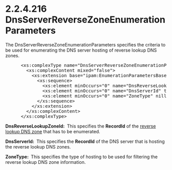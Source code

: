<html dir="LTR" xmlns:mshelp="http://msdn.microsoft.com/mshelp" xmlns:ddue="http://ddue.schemas.microsoft.com/authoring/2003/5" xmlns:xlink="http://www.w3.org/1999/xlink" xmlns:tool="http://www.microsoft.com/tooltip">
 <body>
 <div id="header">
 <h1 class="heading">2.2.4.216 DnsServerReverseZoneEnumerationParameters</h1>
 </div>
 <div id="mainSection">
 <div id="mainBody">
 <div id="allHistory" class="saveHistory"></div>
 <div id="sectionSection0" class="section" name="collapseableSection">
 

<p>The DnsServerReverseZoneEnumerationParameters specifies the
criteria to be used for enumerating the DNS server hosting of reverse lookup
DNS zones.</p>

<dl>
<dd>
<div><pre> &lt;xs:complexType name=&quot;DnsServerReverseZoneEnumerationParameters&quot;&gt;
   &lt;xs:complexContent mixed=&quot;false&quot;&gt;
     &lt;xs:extension base=&quot;ipam:EnumerationParametersBase&quot;&gt;
       &lt;xs:sequence&gt;
         &lt;xs:element minOccurs=&quot;0&quot; name=&quot;DnsReverseLookupZoneId&quot; type=&quot;xsd:long&quot; /&gt;
         &lt;xs:element minOccurs=&quot;0&quot; name=&quot;DnsServerId&quot; type=&quot;xsd:long&quot; /&gt;
         &lt;xs:element minOccurs=&quot;0&quot; name=&quot;ZoneType&quot; nillable=&quot;true&quot; type=&quot;ipam:ZoneHostingDnsServerType&quot; /&gt;
       &lt;/xs:sequence&gt;
     &lt;/xs:extension&gt;
   &lt;/xs:complexContent&gt;
 &lt;/xs:complexType&gt;
</pre></div>
</dd></dl>

<p><b>DnsReverseLookupZoneId: </b> This specifies the <b>RecordId</b>
of the <a href="21b4a631-8f28-420f-822f-c5f879d5046e.md#gt_b2e3f10e-2470-43f4-9287-cebf9b8dba89">reverse lookup DNS
zone</a> that has to be enumerated.</p>

<p><b>DnsServerId: </b> This specifies the <b>RecordId</b>
of the DNS server that is hosting the reverse lookup DNS zones.</p>

<p><b>ZoneType: </b> This specifies the type of hosting
to be used for filtering the reverse lookup DNS zone information.</p>


 </div>
 </div>
 </div>
 </body>
</html>